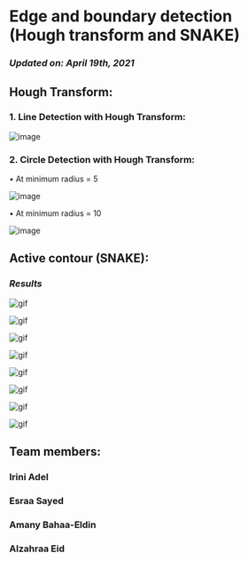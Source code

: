 # Edge and boundary detection (Hough transform and SNAKE)
### *Updated on: April 19th, 2021*

## Hough Transform:
### 1. Line Detection with Hough Transform:
![image](Images&Gifs/1.PNG)

### 2. Circle Detection with Hough Transform:
• At minimum radius = 5

![image](Images&Gifs/2.PNG)

• At minimum radius = 10

![image](Images&Gifs/3.PNG)

## Active contour (SNAKE):
### *Results*
![gif](Images&Gifs/1.gif)

![gif](Images&Gifs/2.gif)

![gif](Images&Gifs/3.gif)

![gif](Images&Gifs/4.gif)

![gif](Images&Gifs/5.gif)

![gif](Images&Gifs/6.gif)

![gif](Images&Gifs/7.gif)

![gif](Images&Gifs/8.gif)

## Team members:
### Irini Adel
### Esraa Sayed
### Amany Bahaa-Eldin
### Alzahraa Eid